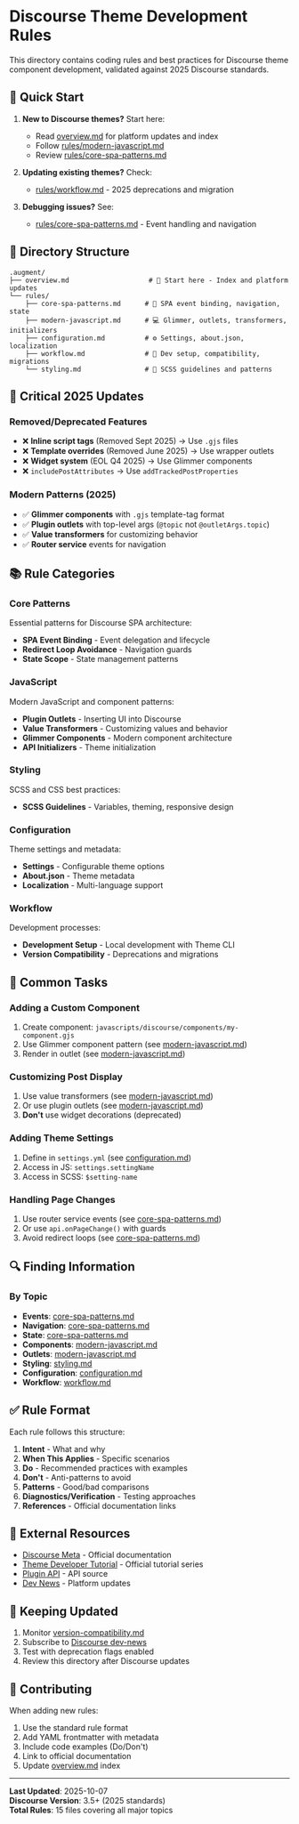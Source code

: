 # Discourse Theme Development Rules

This directory contains coding rules and best practices for Discourse theme component development, validated against 2025 Discourse standards.

## 🚀 Quick Start

1. **New to Discourse themes?** Start here:
   - Read [overview.md](overview.md) for platform updates and index
   - Follow [rules/modern-javascript.md](rules/modern-javascript.md)
   - Review [rules/core-spa-patterns.md](rules/core-spa-patterns.md)

2. **Updating existing themes?** Check:
   - [rules/workflow.md](rules/workflow.md) - 2025 deprecations and migration

3. **Debugging issues?** See:
   - [rules/core-spa-patterns.md](rules/core-spa-patterns.md) - Event handling and navigation

## 📁 Directory Structure

```
.augment/
├── overview.md                    # 📖 Start here - Index and platform updates
└── rules/
    ├── core-spa-patterns.md      # 🎯 SPA event binding, navigation, state
    ├── modern-javascript.md      # 💻 Glimmer, outlets, transformers, initializers
    ├── configuration.md          # ⚙️ Settings, about.json, localization
    ├── workflow.md               # 🔧 Dev setup, compatibility, migrations
    └── styling.md                # 🎨 SCSS guidelines and patterns
```

## 🚨 Critical 2025 Updates

### Removed/Deprecated Features

- ❌ **Inline script tags** (Removed Sept 2025) → Use `.gjs` files
- ❌ **Template overrides** (Removed June 2025) → Use wrapper outlets
- ❌ **Widget system** (EOL Q4 2025) → Use Glimmer components
- ❌ `includePostAttributes` → Use `addTrackedPostProperties`

### Modern Patterns (2025)

- ✅ **Glimmer components** with `.gjs` template-tag format
- ✅ **Plugin outlets** with top-level args (`@topic` not `@outletArgs.topic`)
- ✅ **Value transformers** for customizing behavior
- ✅ **Router service** events for navigation

## 📚 Rule Categories

### Core Patterns

Essential patterns for Discourse SPA architecture:

- **SPA Event Binding** - Event delegation and lifecycle
- **Redirect Loop Avoidance** - Navigation guards
- **State Scope** - State management patterns

### JavaScript

Modern JavaScript and component patterns:

- **Plugin Outlets** - Inserting UI into Discourse
- **Value Transformers** - Customizing values and behavior
- **Glimmer Components** - Modern component architecture
- **API Initializers** - Theme initialization

### Styling

SCSS and CSS best practices:

- **SCSS Guidelines** - Variables, theming, responsive design

### Configuration

Theme settings and metadata:

- **Settings** - Configurable theme options
- **About.json** - Theme metadata
- **Localization** - Multi-language support

### Workflow

Development processes:

- **Development Setup** - Local development with Theme CLI
- **Version Compatibility** - Deprecations and migrations

## 🎯 Common Tasks

### Adding a Custom Component

1. Create component: `javascripts/discourse/components/my-component.gjs`
2. Use Glimmer component pattern (see [modern-javascript.md](rules/modern-javascript.md))
3. Render in outlet (see [modern-javascript.md](rules/modern-javascript.md))

### Customizing Post Display

1. Use value transformers (see [modern-javascript.md](rules/modern-javascript.md))
2. Or use plugin outlets (see [modern-javascript.md](rules/modern-javascript.md))
3. **Don't** use widget decorations (deprecated)

### Adding Theme Settings

1. Define in `settings.yml` (see [configuration.md](rules/configuration.md))
2. Access in JS: `settings.settingName`
3. Access in SCSS: `$setting-name`

### Handling Page Changes

1. Use router service events (see [core-spa-patterns.md](rules/core-spa-patterns.md))
2. Or use `api.onPageChange()` with guards
3. Avoid redirect loops (see [core-spa-patterns.md](rules/core-spa-patterns.md))

## 🔍 Finding Information

### By Topic

- **Events**: [core-spa-patterns.md](rules/core-spa-patterns.md)
- **Navigation**: [core-spa-patterns.md](rules/core-spa-patterns.md)
- **State**: [core-spa-patterns.md](rules/core-spa-patterns.md)
- **Components**: [modern-javascript.md](rules/modern-javascript.md)
- **Outlets**: [modern-javascript.md](rules/modern-javascript.md)
- **Styling**: [styling.md](rules/styling.md)
- **Configuration**: [configuration.md](rules/configuration.md)
- **Workflow**: [workflow.md](rules/workflow.md)

## ✅ Rule Format

Each rule follows this structure:

1. **Intent** - What and why
2. **When This Applies** - Specific scenarios
3. **Do** - Recommended practices with examples
4. **Don't** - Anti-patterns to avoid
5. **Patterns** - Good/bad comparisons
6. **Diagnostics/Verification** - Testing approaches
7. **References** - Official documentation links

## 📖 External Resources

- [Discourse Meta](https://meta.discourse.org) - Official documentation
- [Theme Developer Tutorial](https://meta.discourse.org/t/357796) - Official tutorial series
- [Plugin API](https://github.com/discourse/discourse/blob/main/app/assets/javascripts/discourse/app/lib/plugin-api.gjs) - API source
- [Dev News](https://meta.discourse.org/tag/dev-news) - Platform updates

## 🔄 Keeping Updated

1. Monitor [version-compatibility.md](rules/workflow/version-compatibility.md)
2. Subscribe to [Discourse dev-news](https://meta.discourse.org/tag/dev-news)
3. Test with deprecation flags enabled
4. Review this directory after Discourse updates

## 📝 Contributing

When adding new rules:

1. Use the standard rule format
2. Add YAML frontmatter with metadata
3. Include code examples (Do/Don't)
4. Link to official documentation
5. Update [overview.md](overview.md) index

---

**Last Updated**: 2025-10-07  
**Discourse Version**: 3.5+ (2025 standards)  
**Total Rules**: 15 files covering all major topics
